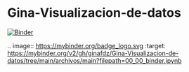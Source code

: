 # Gina-Visualizacion-de-datos
[![Binder](https://mybinder.org/badge_logo.svg)](https://mybinder.org/v2/gh/ginafdz/Gina-Visualizacion-de-datos/tree/main/archivos/main?filepath=00_00_binder.ipynb)

.. image:: https://mybinder.org/badge_logo.svg
 :target: https://mybinder.org/v2/gh/ginafdz/Gina-Visualizacion-de-datos/tree/main/archivos/main?filepath=00_00_binder.ipynb
 
 

